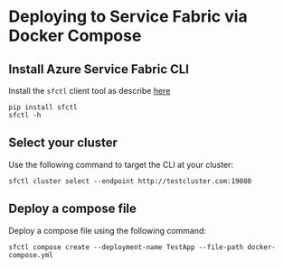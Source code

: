 # Deploying to Service Fabric via Docker Compose

## Install Azure Service Fabric CLI
Install the `sfctl` client tool as describe [here](https://docs.microsoft.com/en-us/azure/service-fabric/service-fabric-cli#install-pip-python-and-the-service-fabric-cli)

```
pip install sfctl
sfctl -h
```

## Select your cluster

Use the following command to target the CLI at your cluster:

```
sfctl cluster select --endpoint http://testcluster.com:19080
```

## Deploy a compose file

Deploy a compose file using the following command:

```
sfctl compose create --deployment-name TestApp --file-path docker-compose.yml
```